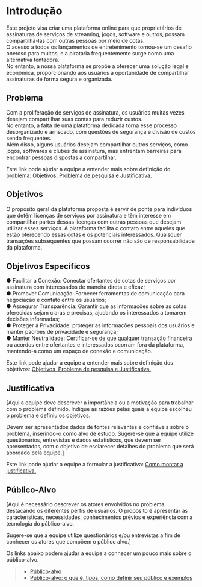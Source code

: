 # Introdução
Este projeto visa criar uma plataforma online para que proprietários de assinaturas de serviços de streaming, jogos, software e outros, possam compartilhá-las com outras pessoas por meio de cotas.<br>
O acesso a todos os lançamentos de entretenimento tornou-se um desafio oneroso para muitos, e a pirataria frequentemente surge como uma alternativa tentadora. <br>
No entanto, a nossa plataforma se propõe a oferecer uma solução legal e econômica, proporcionando aos usuários a oportunidade de compartilhar assinaturas de forma segura e organizada.<br>


## Problema
Com a proliferação de serviços de assinatura, os usuários muitas vezes desejam compartilhar suas contas para reduzir custos.<br>
No entanto, a falta de uma plataforma dedicada torna esse processo desorganizado e arriscado, com questões de segurança e divisão de custos sendo frequentes.<br>
Além disso, alguns usuários desejam compartilhar outros serviços, como jogos, softwares e clubes de assinatura, mas enfrentam barreiras para encontrar pessoas dispostas a compartilhar.

Este link pode ajudar a equipe a entender mais sobre definição do problema: [Objetivos, Problema de pesquisa e Justificativa.](https://medium.com/@versioparole/objetivos-problema-de-pesquisa-e-justificativa-c98c8233b9c3)


## Objetivos
O propósito geral da plataforma proposta é servir de ponte para indivíduos que detêm licenças de serviços por assinatura e têm interesse em compartilhar partes dessas licenças com outras pessoas que desejam utilizar esses serviços. 
A plataforma facilita o contato entre aqueles que estão oferecendo essas cotas e os potenciais interessados. 
Quaisquer transações subsequentes que possam ocorrer não são de responsabilidade da plataforma.

## Objetivos Específicos
● Facilitar a Conexão: Conectar ofertantes de cotas de serviços por assinatura com
interessados de maneira direta e eficaz;<br>
● Promover Comunicação: Fornecer ferramentas de comunicação para negociação e
contato entre os usuários;<br>
● Assegurar Transparência: Garantir que as informações sobre as cotas oferecidas
sejam claras e precisas, ajudando os interessados a tomarem decisões informadas;<br>
● Proteger a Privacidade: proteger as informações pessoais dos usuários e manter
padrões de privacidade e segurança;<br>
● Manter Neutralidade: Certificar-se de que qualquer transação financeira ou acordos
entre ofertantes e interessados ocorram fora da plataforma, mantendo-a como um
espaço de conexão e comunicação.<br>

Este link pode ajudar a equipe a entender mais sobre definição dos objetivos: [Objetivos, Problema de pesquisa e Justificativa.](https://medium.com/@versioparole/objetivos-problema-de-pesquisa-e-justificativa-c98c8233b9c3)

## Justificativa

[Aqui a equipe deve descrever a importância ou a motivação para trabalhar com o problema definido. Indique as razões pelas quais a equipe escolheu o problema e definiu os objetivos.

Devem ser apresentados dados de fontes relevantes e confiáveis sobre o problema, inserindo-o como alvo de estudo. Sugere-se que a equipe utilize questionários, entrevistas e dados estatísticos, que devem ser apresentados, com o objetivo de esclarecer detalhes do problema que será abordado pela equipe.]

Este link pode ajudar a equipe a formular a justificativa: [Como montar a justificativa.](https://guiadamonografia.com.br/como-montar-justificativa-do-tcc/)

## Público-Alvo

[Aqui é necessário descrever os atores envolvidos no problema, destacando os diferentes perfis de usuários. O propósito é apresentar as características, necessidades, conhecimentos prévios e experiência com a tecnologia do público-alvo.

Sugere-se que a equipe utilize questionários e/ou entrevistas a fim de conhecer os atores que compõem o público alvo.]

Os links abaixo podem ajudar a equipe a conhecer um pouco mais sobre o público-alvo. 

> - [Público-alvo](https://blog.hotmart.com/pt-br/publico-alvo/)
> - [Público-alvo: o que é, tipos, como definir seu público e exemplos](https://klickpages.com.br/blog/publico-alvo-o-que-e/)

